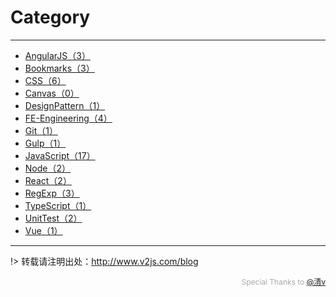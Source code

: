 # Category

---

- [AngularJS（3）](/AngularJS/)
- [Bookmarks（3）](/Bookmarks/)
- [CSS（6）](/CSS/)
- [Canvas（0）](/Canvas/)
- [DesignPattern（1）](/DesignPattern/)
- [FE-Engineering（4）](/FE-Engineering/)
- [Git（1）](/Git/)
- [Gulp（1）](/Gulp/)
- [JavaScript（17）](/JavaScript/)
- [Node（2）](/Node/)
- [React（2）](/React/)
- [RegExp（3）](/RegExp/)
- [TypeScript（1）](/TypeScript/)
- [UnitTest（2）](/UnitTest/)
- [Vue（1）](/Vue/)


---

!> 转载请注明出处：http://www.v2js.com/blog

<div style="color:#aaa; font-size: 12px; text-align: right">Special Thanks to <a href="https://github.com/QingWei-Li">@清v</a></div> 